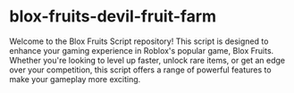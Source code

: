 # blox-fruits-devil-fruit-farm
Welcome to the Blox Fruits Script repository! This script is designed to enhance your gaming experience in Roblox's popular game, Blox Fruits. Whether you're looking to level up faster, unlock rare items, or get an edge over your competition, this script offers a range of powerful features to make your gameplay more exciting.
